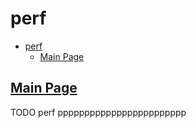# perf

- [perf](#perf)
  - [Main Page](#main-page)

## [Main Page](https://perf.wiki.kernel.org/index.php/Main_Page)

TODO perf pppppppppppppppppppppppp
